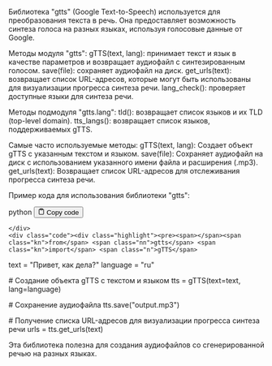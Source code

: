 <p>Библиотека "gtts" (Google Text-to-Speech) используется для преобразования текста в речь.
Она предоставляет возможность синтеза голоса на разных языках, используя голосовые данные от Google.</p>
<p>Методы модуля "gtts":
gTTS(text, lang): принимает текст и язык в качестве параметров и возвращает аудиофайл с синтезированным голосом.
save(file): сохраняет аудиофайл на диск.
get_urls(text): возвращает список URL-адресов, которые могут быть использованы для визуализации прогресса синтеза речи.
lang_check(): проверяет доступные языки для синтеза речи.</p>
<p>Методы подмодуля "gtts.lang":
tld(): возвращает список языков и их TLD (top-level domain).
tts_langs(): возвращает список языков, поддерживаемых gTTS.</p>
<p>Самые часто используемые методы:
gTTS(text, lang): Создает объект gTTS с указанным текстом и языком.
save(file): Сохраняет аудиофайл на диск с использованием указанного имени файла и расширения (.mp3).
get_urls(text): Возвращает список URL-адресов для отслеживания прогресса синтеза речи.</p>
<p>Пример кода для использования библиотеки "gtts":</p>
<div class="code-element">
    <div class="lang-line">
        <text>python</text>
        <button class="copy-button"
        onclick="copyCode(this)">
    <svg stroke="currentColor"
         fill="none"
         stroke-width="2"
         viewBox="0 0 24 24"
         stroke-linecap="round"
         stroke-linejoin="round"
         class="h-4 w-4"
         height="1em"
         width="1em"
         xmlns="http://www.w3.org/2000/svg">
        <path d="M16 4h2a2 2 0 0 1 2 2v14a2 2 0 0 1-2 2H6a2 2 0 0 1-2-2V6a2 2 0 0 1 2-2h2"></path>
        <rect x="8" y="2" width="8" height="4" rx="1" ry="1"></rect>
    </svg>
    <text>Copy code</text>
</button>

    </div>
    <div class="code"><div class="highlight"><pre><span></span><span class="kn">from</span> <span class="nn">gtts</span> <span class="kn">import</span> <span class="n">gTTS</span>

<span class="n">text</span> <span class="o">=</span> <span class="s2">&quot;Привет, как дела?&quot;</span>
<span class="n">language</span> <span class="o">=</span> <span class="s2">&quot;ru&quot;</span>

<span class="c1"># Создание объекта gTTS с текстом и языком</span>
<span class="n">tts</span> <span class="o">=</span> <span class="n">gTTS</span><span class="p">(</span><span class="n">text</span><span class="o">=</span><span class="n">text</span><span class="p">,</span> <span class="n">lang</span><span class="o">=</span><span class="n">language</span><span class="p">)</span>

<span class="c1"># Сохранение аудиофайла</span>
<span class="n">tts</span><span class="o">.</span><span class="n">save</span><span class="p">(</span><span class="s2">&quot;output.mp3&quot;</span><span class="p">)</span>

<span class="c1"># Получение списка URL-адресов для визуализации прогресса синтеза речи</span>
<span class="n">urls</span> <span class="o">=</span> <span class="n">tts</span><span class="o">.</span><span class="n">get_urls</span><span class="p">(</span><span class="n">text</span><span class="p">)</span>
</pre></div></div>
</div>

<p>Эта библиотека полезна для создания аудиофайлов со сгенерированной речью на разных языках.</p>